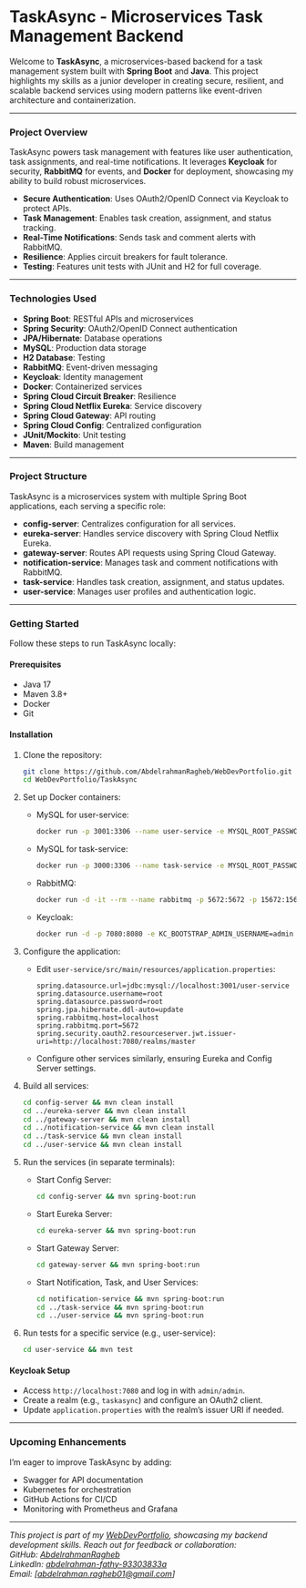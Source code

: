 # TaskAsync - Microservices Task Management Backend

Welcome to **TaskAsync**, a microservices-based backend for a task management system built with **Spring Boot** and **Java**. This project highlights my skills as a junior developer in creating secure, resilient, and scalable backend services using modern patterns like event-driven architecture and containerization.

---

### Project Overview

TaskAsync powers task management with features like user authentication, task assignments, and real-time notifications. It leverages **Keycloak** for security, **RabbitMQ** for events, and **Docker** for deployment, showcasing my ability to build robust microservices.

- **Secure Authentication**: Uses OAuth2/OpenID Connect via Keycloak to protect APIs.
- **Task Management**: Enables task creation, assignment, and status tracking.
- **Real-Time Notifications**: Sends task and comment alerts with RabbitMQ.
- **Resilience**: Applies circuit breakers for fault tolerance.
- **Testing**: Features unit tests with JUnit and H2 for full coverage.

---

### Technologies Used

- **Spring Boot**: RESTful APIs and microservices
- **Spring Security**: OAuth2/OpenID Connect authentication
- **JPA/Hibernate**: Database operations
- **MySQL**: Production data storage
- **H2 Database**: Testing
- **RabbitMQ**: Event-driven messaging
- **Keycloak**: Identity management
- **Docker**: Containerized services
- **Spring Cloud Circuit Breaker**: Resilience
- **Spring Cloud Netflix Eureka**: Service discovery
- **Spring Cloud Gateway**: API routing
- **Spring Cloud Config**: Centralized configuration
- **JUnit/Mockito**: Unit testing
- **Maven**: Build management

---

### Project Structure

TaskAsync is a microservices system with multiple Spring Boot applications, each serving a specific role:
- **config-server**: Centralizes configuration for all services.
- **eureka-server**: Handles service discovery with Spring Cloud Netflix Eureka.
- **gateway-server**: Routes API requests using Spring Cloud Gateway.
- **notification-service**: Manages task and comment notifications with RabbitMQ.
- **task-service**: Handles task creation, assignment, and status updates.
- **user-service**: Manages user profiles and authentication logic.

---

### Getting Started

Follow these steps to run TaskAsync locally:

#### Prerequisites

- Java 17
- Maven 3.8+
- Docker
- Git

#### Installation

1. Clone the repository:
   ```bash
   git clone https://github.com/AbdelrahmanRagheb/WebDevPortfolio.git
   cd WebDevPortfolio/TaskAsync
   ```

2. Set up Docker containers:
   - MySQL for user-service:
     ```bash
     docker run -p 3001:3306 --name user-service -e MYSQL_ROOT_PASSWORD=root -e MYSQL_DATABASE=user-service -d mysql
     ```
   - MySQL for task-service:
     ```bash
     docker run -p 3000:3306 --name task-service -e MYSQL_ROOT_PASSWORD=root -e MYSQL_DATABASE=task-service -d mysql
     ```
   - RabbitMQ:
     ```bash
     docker run -d -it --rm --name rabbitmq -p 5672:5672 -p 15672:15672 rabbitmq:4.0-management
     ```
   - Keycloak:
     ```bash
     docker run -d -p 7080:8080 -e KC_BOOTSTRAP_ADMIN_USERNAME=admin -e KC_BOOTSTRAP_ADMIN_PASSWORD=admin quay.io/keycloak/keycloak:26.1.3 start-dev
     ```

3. Configure the application:
   - Edit `user-service/src/main/resources/application.properties`:
     ```properties
     spring.datasource.url=jdbc:mysql://localhost:3001/user-service
     spring.datasource.username=root
     spring.datasource.password=root
     spring.jpa.hibernate.ddl-auto=update
     spring.rabbitmq.host=localhost
     spring.rabbitmq.port=5672
     spring.security.oauth2.resourceserver.jwt.issuer-uri=http://localhost:7080/realms/master
     ```
   - Configure other services similarly, ensuring Eureka and Config Server settings.

4. Build all services:
   ```bash
   cd config-server && mvn clean install
   cd ../eureka-server && mvn clean install
   cd ../gateway-server && mvn clean install
   cd ../notification-service && mvn clean install
   cd ../task-service && mvn clean install
   cd ../user-service && mvn clean install
   ```

5. Run the services (in separate terminals):
   - Start Config Server:
     ```bash
     cd config-server && mvn spring-boot:run
     ```
   - Start Eureka Server:
     ```bash
     cd eureka-server && mvn spring-boot:run
     ```
   - Start Gateway Server:
     ```bash
     cd gateway-server && mvn spring-boot:run
     ```
   - Start Notification, Task, and User Services:
     ```bash
     cd notification-service && mvn spring-boot:run
     cd ../task-service && mvn spring-boot:run
     cd ../user-service && mvn spring-boot:run
     ```

6. Run tests for a specific service (e.g., user-service):
   ```bash
   cd user-service && mvn test
   ```

#### Keycloak Setup

- Access `http://localhost:7080` and log in with `admin/admin`.
- Create a realm (e.g., `taskasync`) and configure an OAuth2 client.
- Update `application.properties` with the realm’s issuer URI if needed.

---

### Upcoming Enhancements

I’m eager to improve TaskAsync by adding:
- Swagger for API documentation
- Kubernetes for orchestration
- GitHub Actions for CI/CD
- Monitoring with Prometheus and Grafana

---

*This project is part of my [WebDevPortfolio](https://github.com/AbdelrahmanRagheb/WebDevPortfolio), showcasing my backend development skills. Reach out for feedback or collaboration:  
GitHub: [AbdelrahmanRagheb](https://github.com/AbdelrahmanRagheb)  
LinkedIn: [abdelrahman-fathy-93303833a](https://www.linkedin.com/in/abdelrahman-fathy-93303833a)  
Email: [abdelrahman.ragheb01@gmail.com]*
```
